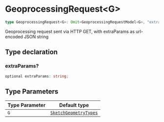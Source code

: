# GeoprocessingRequest\<G\>

```ts
type GeoprocessingRequest<G>: Omit<GeoprocessingRequestModel<G>, "extraParams"> & object;
```

Geoprocessing request sent via HTTP GET, with extraParams as url-encoded JSON string

## Type declaration

### extraParams?

```ts
optional extraParams: string;
```

## Type Parameters

| Type Parameter | Default type |
| ------ | ------ |
| `G` | [`SketchGeometryTypes`](SketchGeometryTypes.md) |
